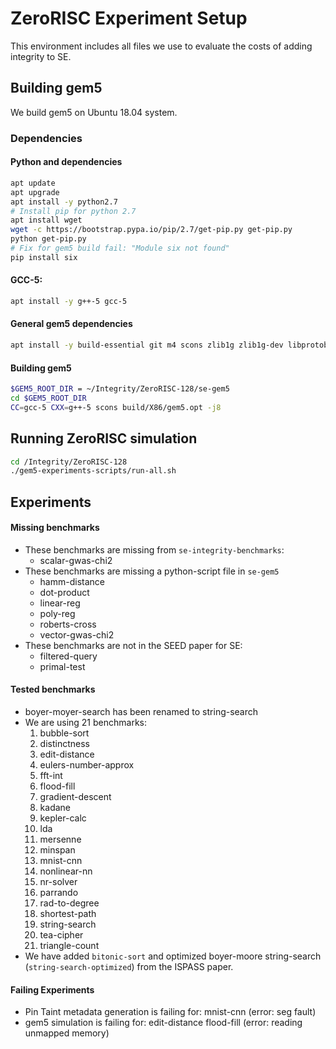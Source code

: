 # ZeroRISC Experiment Setup
This environment includes all files we use to evaluate the costs of adding integrity to SE.

## Building gem5
We build gem5 on Ubuntu 18.04 system. 

### Dependencies
#### Python and dependencies
```bash
apt update
apt upgrade
apt install -y python2.7
# Install pip for python 2.7 
apt install wget
wget -c https://bootstrap.pypa.io/pip/2.7/get-pip.py get-pip.py
python get-pip.py
# Fix for gem5 build fail: "Module six not found" 
pip install six
```
#### GCC-5:
```bash
apt install -y g++-5 gcc-5
```
#### General gem5 dependencies
```bash
apt install -y build-essential git m4 scons zlib1g zlib1g-dev libprotobuf-dev protobuf-compiler libprotoc-dev libgoogle-perftools-dev
```

#### Building gem5
```bash
$GEM5_ROOT_DIR = ~/Integrity/ZeroRISC-128/se-gem5
cd $GEM5_ROOT_DIR
CC=gcc-5 CXX=g++-5 scons build/X86/gem5.opt -j8
``` 

## Running ZeroRISC simulation 
```bash
cd /Integrity/ZeroRISC-128
./gem5-experiments-scripts/run-all.sh
```

## Experiments 

#### Missing benchmarks
- These benchmarks are missing from `se-integrity-benchmarks`:
    - scalar-gwas-chi2
- These benchmarks are missing a python-script file in `se-gem5`
    - hamm-distance 
    - dot-product 
    - linear-reg 
    - poly-reg 
    - roberts-cross 
    - vector-gwas-chi2
- These benchmarks are not in the SEED paper for SE:         
    - filtered-query 
    - primal-test

#### Tested benchmarks
- boyer-moyer-search has been renamed to string-search
- We are using 21 benchmarks: 
    1. bubble-sort 
    2. distinctness 
    3. edit-distance 
    4. eulers-number-approx 
    5. fft-int 
    6. flood-fill 
    7. gradient-descent 
    8. kadane 
    9. kepler-calc 
    10. lda 
    11. mersenne 
    12. minspan 
    13. mnist-cnn 
    14. nonlinear-nn 
    15. nr-solver 
    16. parrando 
    17. rad-to-degree 
    18. shortest-path 
    19. string-search 
    20. tea-cipher 
    21. triangle-count
- We have added `bitonic-sort` and optimized boyer-moore string-search (`string-search-optimized`) from the ISPASS paper.
#### Failing Experiments 
- Pin Taint metadata generation is failing for: mnist-cnn (error: seg fault)
- gem5 simulation is failing for: edit-distance flood-fill (error: reading unmapped memory)

